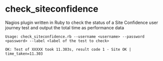 check_siteconfidence
====================

Nagios plugin written in Ruby to check the status of a Site Confidence user journey test and output the total time as performance data


`Usage: check_siteconfidence.rb --username <username> --password <password> --label <label of the test to check>`

`OK: Test of XXXXX took 11.303s, result code 1 - Site OK | time_taken=11.303`

